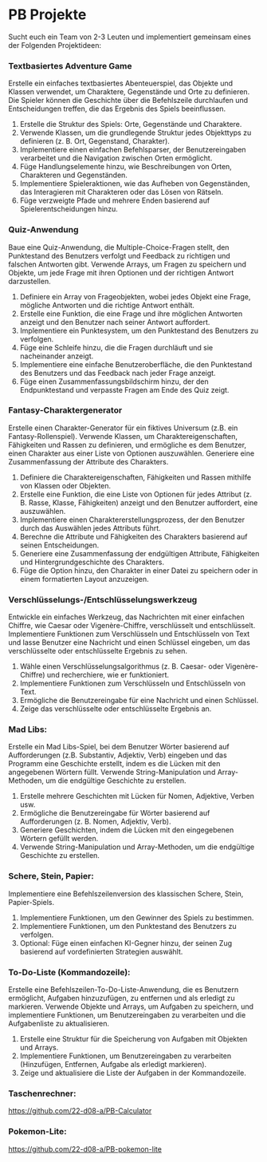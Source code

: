 # PB Projekte

Sucht euch ein Team von 2-3 Leuten und implementiert gemeinsam eines der Folgenden Projektideen:

### Textbasiertes Adventure Game
Erstelle ein einfaches textbasiertes Abenteuerspiel, das Objekte und Klassen verwendet, um Charaktere, Gegenstände und Orte zu definieren. Die Spieler können die Geschichte über die Befehlszeile durchlaufen und Entscheidungen treffen, die das Ergebnis des Spiels beeinflussen.

  1. Erstelle die Struktur des Spiels: Orte, Gegenstände und Charaktere.
   2. Verwende Klassen, um die grundlegende Struktur jedes Objekttyps zu definieren (z. B. Ort, Gegenstand, Charakter).
   3. Implementiere einen einfachen Befehlsparser, der Benutzereingaben verarbeitet und die Navigation zwischen Orten ermöglicht.
   4. Füge Handlungselemente hinzu, wie Beschreibungen von Orten, Charakteren und Gegenständen.
   5. Implementiere Spieleraktionen, wie das Aufheben von Gegenständen, das Interagieren mit Charakteren oder das Lösen von Rätseln.
   6. Füge verzweigte Pfade und mehrere Enden basierend auf Spielerentscheidungen hinzu.

### Quiz-Anwendung
 Baue eine Quiz-Anwendung, die Multiple-Choice-Fragen stellt, den Punktestand des Benutzers verfolgt und Feedback zu richtigen und falschen Antworten gibt. Verwende Arrays, um Fragen zu speichern und Objekte, um jede Frage mit ihren Optionen und der richtigen Antwort darzustellen.

   1. Definiere ein Array von Frageobjekten, wobei jedes Objekt eine Frage, mögliche Antworten und die richtige Antwort enthält.
   2. Erstelle eine Funktion, die eine Frage und ihre möglichen Antworten anzeigt und den Benutzer nach seiner Antwort auffordert.
   3. Implementiere ein Punktesystem, um den Punktestand des Benutzers zu verfolgen.
   4. Füge eine Schleife hinzu, die die Fragen durchläuft und sie nacheinander anzeigt.
   5. Implementiere eine einfache Benutzeroberfläche, die den Punktestand des Benutzers und das Feedback nach jeder Frage anzeigt.
   6. Füge einen Zusammenfassungsbildschirm hinzu, der den Endpunktestand und verpasste Fragen am Ende des Quiz zeigt.

### Fantasy-Charaktergenerator
Erstelle einen Charakter-Generator für ein fiktives Universum (z.B. ein Fantasy-Rollenspiel). Verwende Klassen, um Charaktereigenschaften, Fähigkeiten und Rassen zu definieren, und ermögliche es dem Benutzer, einen Charakter aus einer Liste von Optionen auszuwählen. Generiere eine Zusammenfassung der Attribute des Charakters.
   1. Definiere die Charaktereigenschaften, Fähigkeiten und Rassen mithilfe von Klassen oder Objekten.
   2. Erstelle eine Funktion, die eine Liste von Optionen für jedes Attribut (z. B. Rasse, Klasse, Fähigkeiten) anzeigt und den Benutzer auffordert, eine auszuwählen.
   3. Implementiere einen Charaktererstellungsprozess, der den Benutzer durch das Auswählen jedes Attributs führt.
   4. Berechne die Attribute und Fähigkeiten des Charakters basierend auf seinen Entscheidungen.
   5. Generiere eine Zusammenfassung der endgültigen Attribute, Fähigkeiten und Hintergrundgeschichte des Charakters.
   6. Füge die Option hinzu, den Charakter in einer Datei zu speichern oder in einem formatierten Layout anzuzeigen.

### Verschlüsselungs-/Entschlüsselungswerkzeug
Entwickle ein einfaches Werkzeug, das Nachrichten mit einer einfachen Chiffre, wie Caesar oder Vigenère-Chiffre, verschlüsselt und entschlüsselt. Implementiere Funktionen zum Verschlüsseln und Entschlüsseln von Text und lasse Benutzer eine Nachricht und einen Schlüssel eingeben, um das verschlüsselte oder entschlüsselte Ergebnis zu sehen.
1. Wähle einen Verschlüsselungsalgorithmus (z. B. Caesar- oder Vigenère-Chiffre) und recherchiere, wie er funktioniert.
2. Implementiere Funktionen zum Verschlüsseln und Entschlüsseln von Text.
3. Ermögliche die Benutzereingabe für eine Nachricht und einen Schlüssel.
4. Zeige das verschlüsselte oder entschlüsselte Ergebnis an.

### Mad Libs:
 Erstelle ein Mad Libs-Spiel, bei dem Benutzer Wörter basierend auf Aufforderungen (z.B. Substantiv, Adjektiv, Verb) eingeben und das Programm eine Geschichte erstellt, indem es die Lücken mit den angegebenen Wörtern füllt. Verwende String-Manipulation und Array-Methoden, um die endgültige Geschichte zu erstellen.
1. Erstelle mehrere Geschichten mit Lücken für Nomen, Adjektive, Verben usw.
2. Ermögliche die Benutzereingabe für Wörter basierend auf Aufforderungen (z. B. Nomen, Adjektiv, Verb).
3. Generiere Geschichten, indem die Lücken mit den eingegebenen Wörtern gefüllt werden.
4. Verwende String-Manipulation und Array-Methoden, um die endgültige Geschichte zu erstellen.

### Schere, Stein, Papier:
Implementiere eine Befehlszeilenversion des klassischen Schere, Stein, Papier-Spiels.
1. Implementiere Funktionen, um den Gewinner des Spiels zu bestimmen.
2. Implementiere Funktionen, um den Punktestand des Benutzers zu verfolgen.
3. Optional: Füge einen einfachen KI-Gegner hinzu, der seinen Zug basierend auf vordefinierten Strategien auswählt.

### To-Do-Liste (Kommandozeile):
 Erstelle eine Befehlszeilen-To-Do-Liste-Anwendung, die es Benutzern ermöglicht, Aufgaben hinzuzufügen, zu entfernen und als erledigt zu markieren. Verwende Objekte und Arrays, um Aufgaben zu speichern, und implementiere Funktionen, um Benutzereingaben zu verarbeiten und die Aufgabenliste zu aktualisieren.
1. Erstelle eine Struktur für die Speicherung von Aufgaben mit Objekten und Arrays.
2. Implementiere Funktionen, um Benutzereingaben zu verarbeiten (Hinzufügen, Entfernen, Aufgabe als erledigt markieren).
3. Zeige und aktualisiere die Liste der Aufgaben in der Kommandozeile.

### Taschenrechner:
https://github.com/22-d08-a/PB-Calculator

### Pokemon-Lite:
https://github.com/22-d08-a/PB-pokemon-lite
